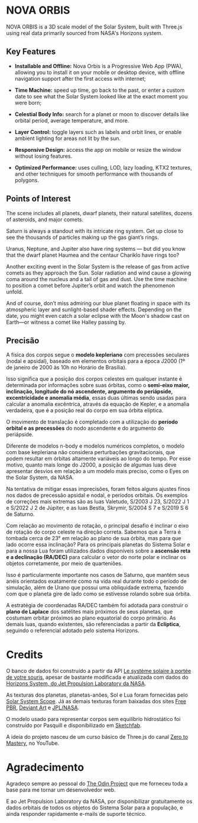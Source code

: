 # NOVA ORBIS

NOVA ORBIS is a 3D scale model of the Solar System, built with Three.js using real data primarily sourced from NASA's Horizons system.

## Key Features

- **Installable and Offline:** Nova Orbis is a Progressive Web App (PWA), allowing you to install it on your mobile or desktop device, with offline navigation support after the first access with internet;

- **Time Machine:** speed up time, go back to the past, or enter a custom date to see what the Solar System looked like at the exact moment you were born;

- **Celestial Body Info:** search for a planet or moon to discover details like orbital period, average temperature, and more.

- **Layer Control:** toggle layers such as labels and orbit lines, or enable ambient lighting for areas not lit by the sun.

- **Responsive Design:** access the app on mobile or resize the window without losing features.

- **Optimized Performance:** uses culling, LOD, lazy loading, KTX2 textures, and other techniques for smooth performance with thousands of polygons.

## Points of Interest

The scene includes all planets, dwarf planets, their natural satellites, dozens of asteroids, and major comets.

Saturn is always a standout with its intricate ring system. Get up close to see the thousands of particles making up the gas giant’s rings.


Uranus, Neptune, and Jupiter also have ring systems — but did you know that the dwarf planet Haumea and the centaur Chariklo have rings too?

Another exciting event in the Solar System is the release of gas from active comets as they approach the Sun. Solar radiation and wind cause a glowing coma around the nucleus and a tail of gas and dust. Use the time machine to position a comet before Jupiter’s orbit and watch the phenomenon unfold.

And of course, don’t miss admiring our blue planet floating in space with its atmospheric layer and sunlight-based shader effects. Depending on the date, you might even catch a solar eclipse with the Moon's shadow cast on Earth—or witness a comet like Halley passing by.

## Precisão

A física dos corpos segue o **modelo kepleriano** com precessões seculares (nodal e apsidal), baseado em elementos orbitais para a época J2000 (1º de janeiro de 2000 às 10h no Horário de Brasília).

Isso significa que a posição dos corpos celestes em qualquer instante é determinada por informações sobre suas órbitas, como o **semi-eixo maior, inclinação, longitude do nó ascendente, argumento do periápside, excentricidade e anomalia média**, essas duas últimas sendo usadas para calcular a anomalia excêntrica, através da equação de Kepler, e a anomalia verdadeira, que é a posição real do corpo em sua órbita elíptica.

O movimento de translação é completado com a utilização do **período orbital e as precessões** do nodo ascendente e do argumento do periápside.

Diferente de modelos n-body e modelos numéricos completos, o modelo com base kepleriana não considera perturbações gravitacionais, que podem resultar em órbitas altamente variáveis ao longo do tempo. Por esse motivo, quanto mais longe do J2000, a posição de algumas luas deve apresentar desvios em relação a um modelo mais preciso, como o Eyes on the Solar System, da NASA.

Na tentativa de mitigar essas imprecisões, foram feitos alguns ajustes finos nos dados de precessão apsidal e nodal, e períodos orbitais. Os exemplos de correções mais extremas são as luas Valetudo, S/2003 J 23, S/2022 J 1 e S/2022 J 2 de Júpiter, e as luas Bestla, Skrymir, S/2004 S 7 e S/2019 S 6 de Saturno.

Com relação ao movimento de rotação, o principal desafio é inclinar o eixo de rotação do corpo celeste na direção correta. Sabemos que a Terra é tombada cerca de 23° em relação ao plano de sua órbita, mas para que lado ocorre essa inclinação? Para os principais planetas do Sistema Solar e para a nossa Lua foram utilizados dados disponíveis sobre a **ascensão reta e a declinação (RA/DEC)** para calcular o vetor do norte polar e inclinar os objetos corretamente, por meio de quarteniões.

Isso é particularmente importante nos casos de Saturno, que mantém seus anéis orientados exatamente como na vida real durante todo o período de simulação, além de Urano que possui uma obliquidade extrema, fazendo com que o planeta gire de lado como se estivesse rolando sobre sua órbita.

A estratégia de coordenadas RA/DEC também foi adotada para construir o **plano de Laplace** dos satélites mais próximos de seus planetas, que costumam orbitar próximos ao plano equatorial do corpo primário. As demais luas, quando existentes, são referenciadas a partir da **Eclíptica**, seguindo o referencial adotado pelo sistema Horizons.

# Credits

O banco de dados foi construído a partir da API [Le système solaire à portée de votre souris](https://api.le-systeme-solaire.net/), apesar de bastante modificada e atualizada com dados do [Horizons System, do Jet Propulsion Laboratory da NASA](https://ssd.jpl.nasa.gov/).

As texturas dos planetas, planetas-anões, Sol e Lua foram fornecidas pelo [Solar System Scope](https://www.solarsystemscope.com/textures/). Já as demais texturas foram baixadas dos sites [Free PBR](https://freepbr.com/), [Deviant Art](http://deviantart.com/) e [JPL/NASA](https://www.jpl.nasa.gov/).

O modelo usado para representar corpos sem equilíbrio hidrostático foi construído por Pasquill e disponibilizado em [Sketchfab](https://sketchfab.com/3d-models/asteroid-low-poly-9a43ef48a70647188576ccb5987b7e64).

A ideia do projeto nasceu de um curso básico de Three.js do canal [Zero to Mastery](https://www.youtube.com/watch?v=KM64t3pA4fs), no YouTube.

# Agradecimento

Agradeço sempre ao pessoal do [The Odin Project](https://www.theodinproject.com/) que me forneceu toda a base para me tornar um desenvolvedor web.

E ao Jet Propulsion Laboratory da NASA, por disponibilizar gratuitamente os dados orbitais de todos os objetos do Sistema Solar para a população, e ainda responder rapidamente e-mails de suporte técnico.
